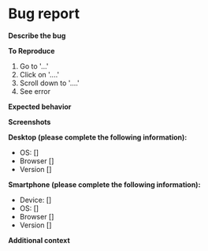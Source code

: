 # Bug report

<!--Create a report to help us improve ''-->

**Describe the bug**
<!--A clear and concise description of what the bug is.-->

**To Reproduce**
<!--Steps to reproduce the behavior:-->
1. Go to '...'
2. Click on '....'
3. Scroll down to '....'
4. See error

**Expected behavior**
<!--A clear and concise description of what you expected to happen.-->

**Screenshots**
<!--If applicable, add screenshots to help explain your problem.-->

**Desktop (please complete the following information):**
 - OS: [<!--e.g. iOS-->]
 - Browser [<!--e.g. chrome, safari-->]
 - Version [<!--e.g. 105.07-->]

**Smartphone (please complete the following information):**
 - Device: [<!--e.g. iPhone 16-->]
 - OS: [<!--e.g. iOS 18.0-->]
 - Browser [<!--e.g. stock browser, safari-->]
 - Version [<!--e.g. 18-->]

**Additional context**
<!--Add any other context about the problem here.-->
